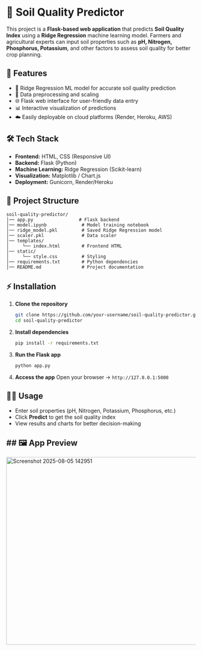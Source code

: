 # 🌱 Soil Quality Predictor

This project is a **Flask-based web application** that predicts **Soil Quality Index** using a **Ridge Regression** machine learning model. Farmers and agricultural experts can input soil properties such as **pH, Nitrogen, Phosphorus, Potassium**, and other factors to assess soil quality for better crop planning.

## 🚀 Features
- 🧠 Ridge Regression ML model for accurate soil quality prediction
- 🧹 Data preprocessing and scaling
- 🌐 Flask web interface for user-friendly data entry
- 📊 Interactive visualization of predictions
- ☁️ Easily deployable on cloud platforms (Render, Heroku, AWS)

## 🛠️ Tech Stack
- **Frontend:** HTML, CSS (Responsive UI)
- **Backend:** Flask (Python)
- **Machine Learning:** Ridge Regression (Scikit-learn)
- **Visualization:** Matplotlib / Chart.js
- **Deployment:** Gunicorn, Render/Heroku

## 📂 Project Structure
```
soil-quality-predictor/
│── app.py                 # Flask backend
│── model.ipynb             # Model training notebook
│── ridge_model.pkl         # Saved Ridge Regression model
│── scaler.pkl              # Data scaler
│── templates/
│     └── index.html        # Frontend HTML
│── static/
│     └── style.css         # Styling
│── requirements.txt        # Python dependencies
│── README.md               # Project documentation
```

## ⚡ Installation
1. **Clone the repository**
   ```bash
   git clone https://github.com/your-username/soil-quality-predictor.git
   cd soil-quality-predictor
   ```
2. **Install dependencies**
   ```bash
   pip install -r requirements.txt
   ```
3. **Run the Flask app**
   ```bash
   python app.py
   ```
4. **Access the app**
   Open your browser → `http://127.0.0.1:5000`

## 🧑‍🌾 Usage
- Enter soil properties (pH, Nitrogen, Potassium, Phosphorus, etc.)
- Click **Predict** to get the soil quality index
- View results and charts for better decision-making

## ## 🖼️ App Preview

<img width="1365" height="499" alt="Screenshot 2025-08-05 142951" src="https://github.com/user-attachments/assets/408b4b42-0771-4f9b-84af-e374684956d9" />


